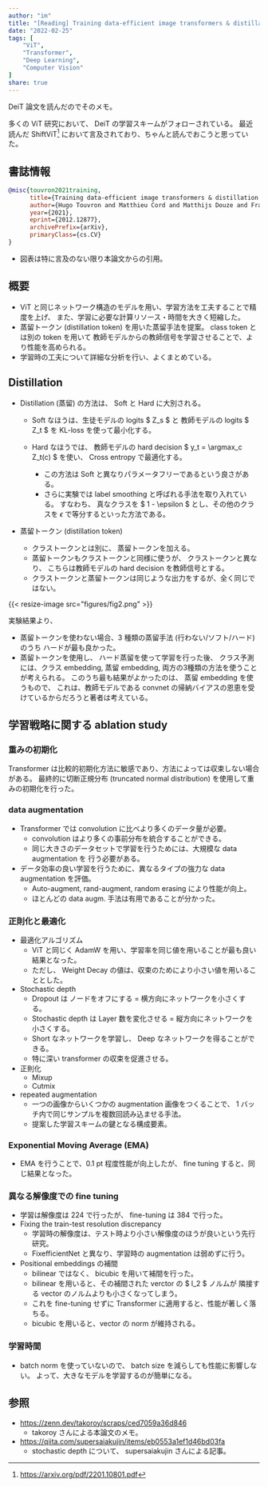 ```yaml
---
author: "im"
title: "[Reading] Training data-efficient image transformers & distillation through attention"
date: "2022-02-25"
tags: [
    "ViT",
    "Transformer",
    "Deep Learning",
    "Computer Vision"
]
share: true
---
```


DeiT 論文を読んだのでそのメモ。

多くの ViT 研究において、 DeiT の学習スキームがフォローされている。
最近読んだ ShiftViT[^shiftvit] において言及されており、ちゃんと読んでおこうと思っていた。
[^shiftvit]: https://arxiv.org/pdf/2201.10801.pdf


## 書誌情報

```bib
@misc{touvron2021training,
      title={Training data-efficient image transformers & distillation through attention}, 
      author={Hugo Touvron and Matthieu Cord and Matthijs Douze and Francisco Massa and Alexandre Sablayrolles and Hervé Jégou},
      year={2021},
      eprint={2012.12877},
      archivePrefix={arXiv},
      primaryClass={cs.CV}
}
```

- 図表は特に言及のない限り本論文からの引用。

## 概要

- ViT と同じネットワーク構造のモデルを用い、学習方法を工夫することで精度を上げ、
また、学習に必要な計算リソース・時間を大きく短縮した。
- 蒸留トークン (distillation token) を用いた蒸留手法を提案。 class token とは別の token を用いて
教師モデルからの教師信号を学習させることで、より性能を高められる。
- 学習時の工夫について詳細な分析を行い、よくまとめている。

## Distillation

- Distillation (蒸留) の方法は、 Soft と Hard に大別される。
    - Soft なほうは、生徒モデルの logits $ Z_s $ と 教師モデルの logits $ Z_t $ を KL-loss を使って最小化する。
    - Hard なほうでは、 教師モデルの hard decision $ y_t = \argmax_c Z_t(c) $ を使い、 Cross entropy で最適化する。
        - この方法は Soft と異なりパラメータフリーであるという良さがある。
        - さらに実験では label smoothing と呼ばれる手法を取り入れている。
        すなわち、 真なクラスを $ 1 - \epsilon $ とし、その他のクラスを $\epsilon$ で等分するといった方法である。

        <!-- $$ -->
        <!-- \\begin{cases} -->
        <!--     1 - \epsilon & (\mathrm{正解クラス}) \cr -->
        <!--     \epsilon / (N - 1) & (\mathrm{その他クラス}) \cr -->
        <!--     \vdots \cr -->
        <!--     \epsilon / (N - 1) & (\mathrm{その他クラス}) \cr -->
        <!-- \\end{cases} -->
        <!-- $$ -->

- 蒸留トークン (distillation token)
    - クラストークンとは別に、 蒸留トークンを加える。
    - 蒸留トークンもクラストークンと同様に使うが、 クラストークンと異なり、
    こちらは教師モデルの hard decision を教師信号とする。
    - クラストークンと蒸留トークンは同じような出力をするが、全く同じではない。

{{< resize-image src="figures/fig2.png" >}}

実験結果より、
- 蒸留トークンを使わない場合、3 種類の蒸留手法 (行わない/ソフト/ハード) のうち ハードが最も良かった。
- 蒸留トークンを使用し、 ハード蒸留を使って学習を行った後、
クラス予測には、クラス embedding, 蒸留 embedding, 両方の3種類の方法を使うことが考えられる。
このうち最も結果がよかったのは、 蒸留 embedding を使うもので、
これは、教師モデルである convnet の帰納バイアスの恩恵を受けているからだろうと著者は考えている。

## 学習戦略に関する ablation study

### 重みの初期化

Transformer は比較的初期化方法に敏感であり、方法によっては収束しない場合がある。
最終的に切断正規分布 (truncated normal distribution) を使用して重みの初期化を行った。

### data augmentation

- Transformer では convolution に比べより多くのデータ量が必要。
    - convolution はより多くの事前分布を統合することができる。
    - 同じ大きさのデータセットで学習を行うためには、大規模な data augmentation を
    行う必要がある。
- データ効率の良い学習を行うために、異なるタイプの強力な data augmentation を評価。
    - Auto-augment, rand-augment, random erasing により性能が向上。
    - ほとんどの data augm. 手法は有用であることが分かった。

### 正則化と最適化

- 最適化アルゴリズム
    - ViT と同じく AdamW を用い、学習率を同じ値を用いることが最も良い結果となった。
    - ただし、 Weight Decay の値は、収束のためにより小さい値を用いることとした。
- Stochastic depth
    - Dropout は ノードをオフにする = 横方向にネットワークを小さくする。
    - Stochastic depth は Layer 数を変化させる = 縦方向にネットワークを小さくする。
    - Short なネットワークを学習し、 Deep なネットワークを得ることができる。
    - 特に深い transformer の収束を促進させる。
- 正則化
    - Mixup
        <!-- - アハ体験 -->
    - Cutmix
        <!-- - 雑コラ -->
- repeated augmentation
    - 一つの画像からいくつかの augmentation 画像をつくることで、
    1 バッチ内で同じサンプルを複数回読み込ませる手法。
    - 提案した学習スキームの鍵となる構成要素。

### Exponential Moving Average (EMA)

- EMA を行うことで、0.1 pt 程度性能が向上したが、 fine tuning すると、同じ結果となった。

### 異なる解像度での fine tuning

- 学習は解像度は 224 で行ったが、 fine-tuning は 384 で行った。
- Fixing the train-test resolution discrepancy
    - 学習時の解像度は、テスト時より小さい解像度のほうが良いという先行研究。
    - FixefficientNet と異なり、学習時の augmentation は弱めずに行う。
- Positional embeddings の補間
    - bilinear ではなく、 bicubic を用いて補間を行った。
    - bilinear を用いると、その補間された verctor の $ l_2 $ ノルムが 
    隣接する vector のノルムよりも小さくなってしまう。
    - これを fine-tuning せずに Transformer に適用すると、性能が著しく落ちる。
    - bicubic を用いると、vector の norm が維持される。


### 学習時間

- batch norm を使っていないので、 batch size を減らしても性能に影響しない。
よって、大きなモデルを学習するのが簡単になる。

## 参照

- https://zenn.dev/takoroy/scraps/ced7059a36d846
    - takoroy さんによる本論文のメモ。
- https://qiita.com/supersaiakujin/items/eb0553a1ef1d46bd03fa
    - stochastic depth について、 supersaiakujin さんによる記事。
